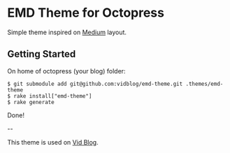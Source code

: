 # EMD Theme for Octopress

Simple theme inspired on [Medium](http://medium) layout.

## Getting Started

On home of octopress (your blog) folder:
```
$ git submodule add git@github.com:vidblog/emd-theme.git .themes/emd-theme
$ rake install["emd-theme"]
$ rake generate
```

Done!

--

This theme is used on [Vid Blog](http://vid.blog.br).
